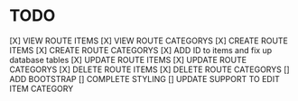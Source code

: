 # TODO

[X] VIEW ROUTE ITEMS
[X] VIEW ROUTE CATEGORYS
[X] CREATE ROUTE ITEMS
[X] CREATE ROUTE CATEGORYS
[X] ADD ID to items and fix up database tables
[X] UPDATE ROUTE ITEMS
[X] UPDATE ROUTE CATEGORYS
[X] DELETE ROUTE ITEMS
[X] DELETE ROUTE CATEGORYS
[] ADD BOOTSTRAP
[] COMPLETE STYLING
[] UPDATE SUPPORT TO EDIT ITEM CATEGORY
